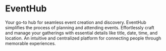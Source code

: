 # EventHub
Your go-to hub for seamless event creation and discovery. EventHub simplifies the process of planning and attending events. Effortlessly craft and manage your gatherings with essential details like title, date, time, and location. An intuitive and centralized platform for connecting people through memorable experiences.
